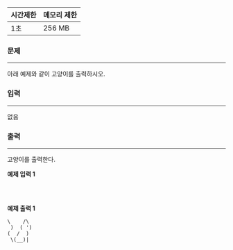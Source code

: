 | 시간제한 | 메모리 제한 |
| :------- | :---------- |
| 1초      | 256 MB      |

### 문제

---

아래 예제와 같이 고양이를 출력하시오.

### 입력

---

없음

### 출력

---

고양이를 출력한다.

**예제 입력 1**

```

```

<br>

**예제 출력 1**

```
\    /\
 )  ( ')
(  /  )
 \(__)|
```
